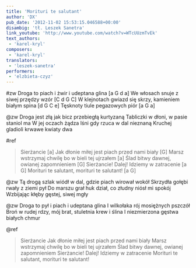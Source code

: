 ```yaml
---
title: 'Morituri te salutant'
author: 'DX'
pub_date: '2012-11-02 15:53:15.046588+00:00'
disambig: 'tł. Leszek Sanetra'
link_youtube: 'http://www.youtube.com/watch?v=WTcUUzmTvEk'
text_authors:
 - 'karel-kryl'
composers:
 - 'karel-kryl'
translators:
 - 'leszek-sanetra'
performers:
 - 'elzbieta-czyz'
---
```


#zw
Droga to piach i żwir i udeptana glina [a G d a]
We włosach snuje z siwej przędzy wzór [C d G C]
W klejnotach gwiazd się skrzy, kamieniem białym spina [d G C e]
Tęsknoty tiule pegazowych piór [a G a]

@zw
Droga jest złą jak bicz przebiegłą kurtyzaną
Tabliczki w dłoni, w pasie staniol ma
W jej oczach żądza lśni gdy rzuca w dal nieznaną
Kruchej gladioli krwawe kwiaty dwa

#ref
>Sierżancie [a]
>Jak dłonie miłej jest piach przed nami biały [G]
>Marsz wstrzymaj chwilę bo w bieli tej ujrzałem [a]
>Ślad bitwy dawnej, owianej zapomnieniem [G]
>Sierżancie! Dalej! Idziemy w zatracenie [a G]
>Morituri te salutant, morituri te salutant! [a G]

@zw
Tą drogą szlak wiódł w dal, gdzie piach wirował wokół
Skrzydła gołębi rwały z ziemi pył
Do marszu grał huk dział, co złudny niósł mi spokój
Wzbijając kłęby gęstej, siwej mgły

@zw
Droga to pył i piach i udeptana glina
I wilkołaka rój mosiężnych pszczół 
Broń w rudej rdzy, mój brat, stuletnia krew i ślina
I niezmierzona gęstwa białych chmur

@ref
>Sierżancie 
>Jak dłonie miłej jest piach przed nami biały
>Marsz wstrzymaj chwilę bo w bieli tej ujrzałem
>Ślad bitwy dawnej, owianej zapomnieniem
>Sierżancie! Dalej! Idziemy w zatracenie
>Morituri te salutant, morituri te salutant!